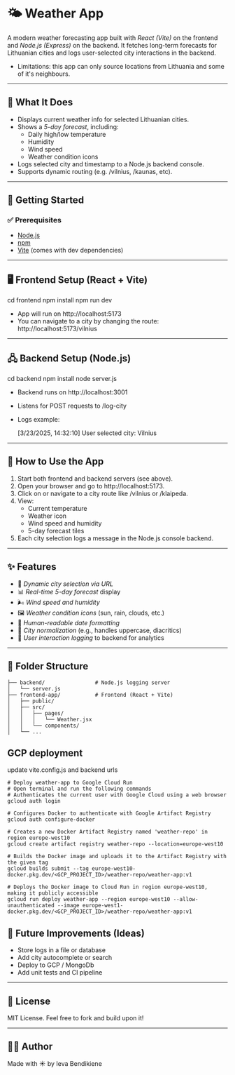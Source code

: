 # 🌤️ Weather App

A modern weather forecasting app built with *React (Vite)* on the frontend and *Node.js (Express)* on the backend. It fetches long-term forecasts for Lithuanian cities and logs user-selected city interactions in the backend.

* Limitations: this app can only source locations from Lithuania and some of it's neighbours.

---

## 📌 What It Does

- Displays current weather info for selected Lithuanian cities.
- Shows a *5-day forecast*, including:
  - Daily high/low temperature
  - Humidity
  - Wind speed
  - Weather condition icons
- Logs selected city and timestamp to a Node.js backend console.
- Supports dynamic routing (e.g. /vilnius, /kaunas, etc).

---

## 🚀 Getting Started

### ✅ Prerequisites

- [Node.js](https://nodejs.org/)
- [npm](https://www.npmjs.com/)
- [Vite](https://vitejs.dev/) (comes with dev dependencies)

---

## 🖥️ Frontend Setup (React + Vite)

cd frontend
npm install
npm run dev

- App will run on http://localhost:5173
- You can navigate to a city by changing the route:  
  http://localhost:5173/vilnius

---

## 🖧 Backend Setup (Node.js)

cd backend
npm install
node server.js

- Backend runs on http://localhost:3001
- Listens for POST requests to /log-city
- Logs example:
  
  [3/23/2025, 14:32:10] User selected city: Vilnius
  

---

## 🧪 How to Use the App

1. Start both frontend and backend servers (see above).
2. Open your browser and go to http://localhost:5173.
3. Click on or navigate to a city route like /vilnius or /klaipeda.
4. View:
   - Current temperature
   - Weather icon
   - Wind speed and humidity
   - 5-day forecast tiles
5. Each city selection logs a message in the Node.js console backend.

---

## ✨ Features

- 📍 *Dynamic city selection via URL*
- 📊 *Real-time 5-day forecast* display
- 🌬️ *Wind speed and humidity*
- 🖼️ *Weather condition icons* (sun, rain, clouds, etc.)
- 📅 *Human-readable date formatting*
- 🧠 *City normalization* (e.g., handles uppercase, diacritics)
- 📝 *User interaction logging* to backend for analytics

---

## 📁 Folder Structure

```
├── backend/                # Node.js logging server
│   └── server.js
├── frontend-app/           # Frontend (React + Vite)
│   ├── public/
│   ├── src/
│   │   ├── pages/
│   │   │   └── Weather.jsx
│   │   └── components/
│   └── ...

```

## GCP deployment
update vite.config.js and backend urls
```
# Deploy weather-app to Google Cloud Run
# Open terminal and run the following commands
# Authenticates the current user with Google Cloud using a web browser
gcloud auth login

# Configures Docker to authenticate with Google Artifact Registry
gcloud auth configure-docker

# Creates a new Docker Artifact Registry named 'weather-repo' in region europe-west10
gcloud create artifact registry weather-repo --location=europe-west10

# Builds the Docker image and uploads it to the Artifact Registry with the given tag
gcloud builds submit --tag europe-west10-docker.pkg.dev/<GCP_PROJECT_ID>/weather-repo/weather-app:v1

# Deploys the Docker image to Cloud Run in region europe-west10, making it publicly accessible
gcloud run deploy weather-app --region europe-west10 --allow-unauthenticated --image europe-west1-docker.pkg.dev/<GCP_PROJECT_ID>/weather-repo/weather-app:v1
```

## 🔧 Future Improvements (Ideas)

- Store logs in a file or database
- Add city autocomplete or search
- Deploy to GCP / MongoDb
- Add unit tests and CI pipeline

---

## 📜 License

MIT License. Feel free to fork and build upon it!

---

## 👨‍💻 Author

Made with ☀️ by Ieva Bendikiene